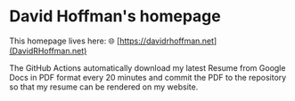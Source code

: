 # David Hoffman's homepage

This homepage lives here: 🌐 [https://davidrhoffman.net](DavidRHoffman.net)

The GitHub Actions automatically download my latest Resume from Google Docs in PDF format every 20 minutes and commit the PDF to the repository so that my resume can be rendered on my website.
